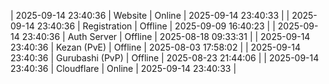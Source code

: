 | 2025-09-14 23:40:36 | Website | Online | 2025-09-14 23:40:33 |
| 2025-09-14 23:40:36 | Registration | Offline | 2025-09-09 16:40:23 |
| 2025-09-14 23:40:36 | Auth Server | Offline | 2025-08-18 09:33:31 |
| 2025-09-14 23:40:36 | Kezan (PvE) | Offline | 2025-08-03 17:58:02 |
| 2025-09-14 23:40:36 | Gurubashi (PvP) | Offline | 2025-08-23 21:44:06 |
| 2025-09-14 23:40:36 | Cloudflare | Online | 2025-09-14 23:40:33 |
